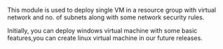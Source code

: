 This module is used to deploy single VM in a resource group with virtual network and no. of subnets along with some network security rules.

Initially, you can deploy windows virtual machine with some basic features,you can create linux virtual machine in our future releases.